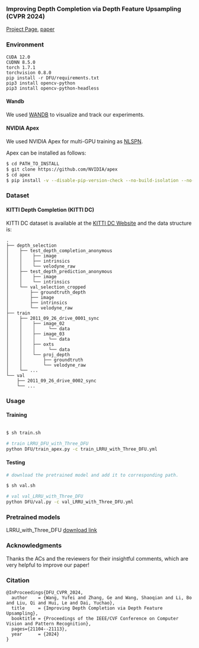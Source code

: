 ### Improving Depth Completion via Depth Feature Upsampling (CVPR 2024)

[Project Page](https://npucvr.github.io/DFU/), [paper](https://openaccess.thecvf.com/content/CVPR2024/papers/Wang_Improving_Depth_Completion_via_Depth_Feature_Upsampling_CVPR_2024_paper.pdf)

### Environment
```
CUDA 12.0
CUDNN 8.5.0
torch 1.7.1
torchvision 0.8.0
pip install -r DFU/requirements.txt
pip3 install opencv-python
pip3 install opencv-python-headless
```

#### Wandb

We used <a href="https://wandb.ai/" target="_blank">WANDB</a> to visualize and track our experiments.

#### NVIDIA Apex

We used NVIDIA Apex for multi-GPU training as <a href="https://github.com/zzangjinsun/NLSPN_ECCV20" target="_blank">NLSPN</a>.

Apex can be installed as follows:

```bash
$ cd PATH_TO_INSTALL
$ git clone https://github.com/NVIDIA/apex
$ cd apex
$ pip install -v --disable-pip-version-check --no-build-isolation --no-cache-dir ./
```

### Dataset

#### KITTI Depth Completion (KITTI DC)

KITTI DC dataset is available at the [KITTI DC Website](http://www.cvlibs.net/datasets/kitti/eval_depth.php?benchmark=depth_completion) and the data structure is:

```
.
├── depth_selection
│    ├── test_depth_completion_anonymous
│    │    ├── image
│    │    ├── intrinsics
│    │    └── velodyne_raw
│    ├── test_depth_prediction_anonymous
│    │    ├── image
│    │    └── intrinsics
│    └── val_selection_cropped
│        ├── groundtruth_depth
│        ├── image
│        ├── intrinsics
│        └── velodyne_raw
├── train
│    ├── 2011_09_26_drive_0001_sync
│    │    ├── image_02
│    │    │     └── data
│    │    ├── image_03
│    │    │     └── data
│    │    ├── oxts
│    │    │     └── data
│    │    └── proj_depth
│    │        ├── groundtruth
│    │        └── velodyne_raw
│    └── ...
└── val
    ├── 2011_09_26_drive_0002_sync
    └── ...
```

### Usage

#### Training

```bash

$ sh train.sh

# train LRRU_DFU_with_Three_DFU
python DFU/train_apex.py -c train_LRRU_with_Three_DFU.yml
```

#### Testing

```bash
# download the pretrained model and add it to corresponding path.

$ sh val.sh

# val val_LRRU_with_Three_DFU
python DFU/val.py -c val_LRRU_with_Three_DFU.yml

```


### Pretrained models

 LRRU_with_Three_DFU [download link](https://drive.google.com/file/d/1IYoobWIImsD1GwFJfnv4RkVL1cAFZ7sX/view?usp=drive_link) 


### Acknowledgments

Thanks the ACs and the reviewers for their insightful comments, which are very helpful to improve our paper!


### Citation
```
@InProceedings{DFU_CVPR_2024,
  author    = {Wang, Yufei and Zhang, Ge and Wang, Shaoqian and Li, Bo and Liu, Qi and Hui, Le and Dai, Yuchao},
  title     = {Improving Depth Completion via Depth Feature Upsampling},
  booktitle = {Proceedings of the IEEE/CVF Conference on Computer Vision and Pattern Recognition},
  pages={21104--21113},
  year      = {2024}
}
```


